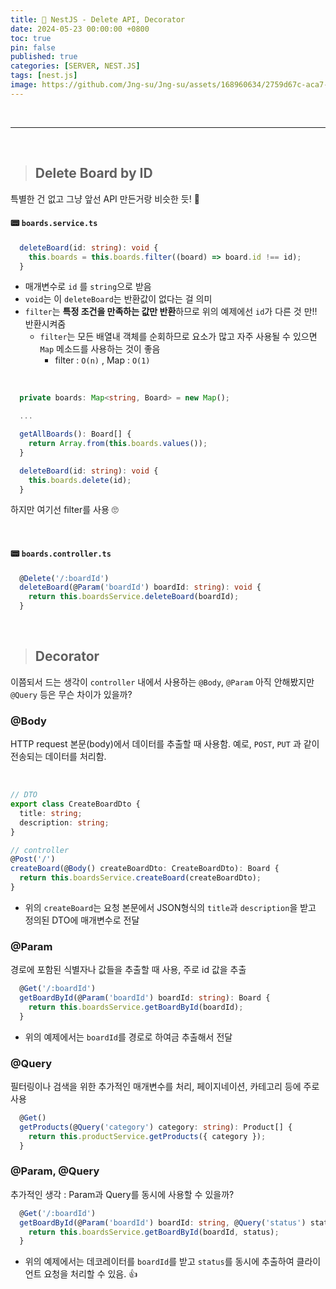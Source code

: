 ```yaml
---
title: 🦁 NestJS - Delete API, Decorator
date: 2024-05-23 00:00:00 +0800
toc: true
pin: false
published: true
categories: [SERVER, NEST.JS]
tags: [nest.js]
image: https://github.com/Jng-su/Jng-su/assets/168960634/2759d67c-aca7-4c2c-adac-b0fee5a4d7ff
---
```


<br>

---

<br>


> ## Delete Board by ID

특별한 건 없고 그냥 앞선 API 만든거랑 비슷한 듯! 🛫

#### 📟 `boards.service.ts`

```typescript
  deleteBoard(id: string): void {
    this.boards = this.boards.filter((board) => board.id !== id);
  }
```

- 매개변수로 `id` 를 `string`으로 받음
- `void`는 이 `deleteBoard`는 반환값이 없다는 걸 의미
- `filter`는 **특정 조건을 만족하는 값만 반환**하므로 위의 예제에선 `id`가 다른 것 만!! 반환시켜줌
  - `filter`는 모든 배열내 객체를 순회하므로 요소가 많고 자주 사용될 수 있으면 `Map` 메소드를 사용하는 것이 좋음
    - filter : `O(n)` , Map : `O(1)`

<br>

```typescript
  private boards: Map<string, Board> = new Map();

  ...

  getAllBoards(): Board[] {
    return Array.from(this.boards.values());
  }  

  deleteBoard(id: string): void {
    this.boards.delete(id);
  }
```

하지만 여기선 filter를 사용 🙄

<br>

#### 📟 `boards.controller.ts`

```typescript
  @Delete('/:boardId')
  deleteBoard(@Param('boardId') boardId: string): void {
    return this.boardsService.deleteBoard(boardId);
  }
```

<br>

> ## Decorator

이쯤되서 드는 생각이 `controller` 내에서 사용하는 `@Body`, `@Param` 아직 안해봤지만 `@Query` 등은 무슨 차이가 있을까?

### @Body

HTTP request 본문(body)에서 데이터를 추출할 때 사용함. 예로, `POST`, `PUT` 과 같이 전송되는 데이터를 처리함.

<br>

```typescript
// DTO
export class CreateBoardDto {
  title: string;
  description: string;
}

// controller
@Post('/')
createBoard(@Body() createBoardDto: CreateBoardDto): Board {
  return this.boardsService.createBoard(createBoardDto);
}
```

- 위의 `createBoard`는 요청 본문에서 JSON형식의 `title`과 `description`을 받고 정의된 DTO에 매개변수로 전달


### @Param

경로에 포함된 식별자나 값들을 추출할 때 사용, 주로 id 값을 추출

```typescript
  @Get('/:boardId')
  getBoardById(@Param('boardId') boardId: string): Board {
    return this.boardsService.getBoardById(boardId);
  }
```

- 위의 예제에서는 `boardId`를 경로로 하여금 추출해서 전달

### @Query

필터링이나 검색을 위한 추가적인 매개변수를 처리, 페이지네이션, 카테고리 등에 주로 사용

```typescript
  @Get()
  getProducts(@Query('category') category: string): Product[] {
    return this.productService.getProducts({ category });
  }
```

### @Param, @Query

추가적인 생각 : Param과 Query를 동시에 사용할 수 있을까?

```typescript
  @Get('/:boardId')
  getBoardById(@Param('boardId') boardId: string, @Query('status') status: string): Board {
    return this.boardsService.getBoardById(boardId, status);
  }
```

- 위의 예제에서는 데코레이터를 `boardId`를 받고 `status`를 동시에 추출하여 클라이언트 요청을 처리할 수 있음. 👍